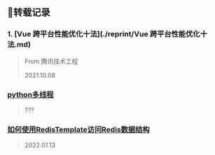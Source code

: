 ## 🔭转载记录

### 1. [Vue 跨平台性能优化十法](./reprint/Vue 跨平台性能优化十法.md)

> From 腾讯技术工程
>
> 2021.10.08

### [python多线程](./reprint/python多线程.md)

> ???

### [如何使用RedisTemplate访问Redis数据结构](./reprint/如何使用RedisTemplate访问Redis数据结构.md)

> 2022.01.13
